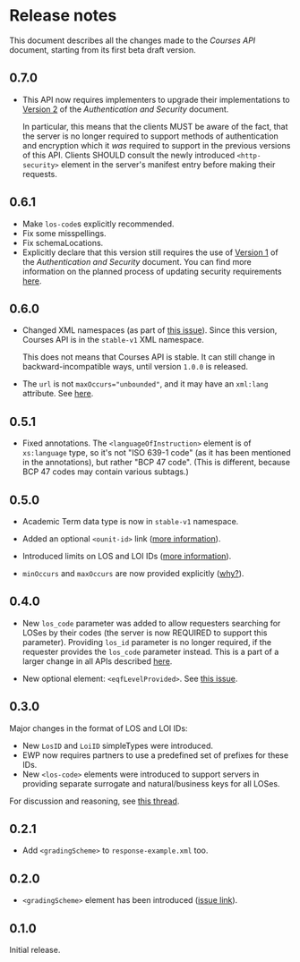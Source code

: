 Release notes
=============

This document describes all the changes made to the *Courses API* document,
starting from its first beta draft version.


0.7.0
-----

 * This API now requires implementers to upgrade their implementations to
   [Version 2](https://github.com/erasmus-without-paper/ewp-specs-sec-intro/tree/stable-v2)
   of the *Authentication and Security* document.

   In particular, this means that the clients MUST be aware of the fact, that
   the server is no longer required to support methods of authentication and
   encryption which it *was* required to support in the previous versions of
   this API. Clients SHOULD consult the newly introduced `<http-security>`
   element in the server's manifest entry before making their requests.


0.6.1
-----

* Make `los-code`s explicitly recommended.
* Fix some misspellings.
* Fix schemaLocations.
* Explicitly declare that this version still requires the use of
  [Version 1](https://github.com/erasmus-without-paper/ewp-specs-sec-intro/tree/stable-v1)
  of the *Authentication and Security* document. You can find more information
  on the planned process of updating security requirements
  [here](https://github.com/erasmus-without-paper/ewp-specs-sec-intro/issues/1).


0.6.0
-----

* Changed XML namespaces (as part of
  [this issue](https://github.com/erasmus-without-paper/ewp-specs-api-iias/issues/22)).
  Since this version, Courses API is in the `stable-v1` XML namespace.

  This does not means that Courses API is stable. It can still change in
  backward-incompatible ways, until version `1.0.0` is released.

* The `url` is not `maxOccurs="unbounded"`, and it may have an `xml:lang`
  attribute. See [here](https://github.com/erasmus-without-paper/ewp-specs-api-courses/issues/13).


0.5.1
-----

* Fixed annotations. The `<languageOfInstruction>` element is of `xs:language`
  type, so it's not "ISO 639-1 code" (as it has been mentioned in the
  annotations), but rather "BCP 47 code". (This is different, because BCP 47
  codes may contain various subtags.)


0.5.0
-----

* Academic Term data type is now in `stable-v1` namespace.

* Added an optional `<ounit-id>` link
  ([more information](https://github.com/erasmus-without-paper/ewp-specs-api-courses/issues/11)).

* Introduced limits on LOS and LOI IDs
  ([more information](https://github.com/erasmus-without-paper/general-issues/issues/23)).

* `minOccurs` and `maxOccurs` are now provided explicitly
  ([why?](https://github.com/erasmus-without-paper/general-issues/issues/22)).


0.4.0
-----

* New `los_code` parameter was added to allow requesters searching for LOSes
  by their codes (the server is now REQUIRED to support this parameter).
  Providing `los_id` parameter is no longer required, if the requester provides
  the `los_code` parameter instead. This is a part of a larger change in all
  APIs described
  [here](https://github.com/erasmus-without-paper/general-issues/issues/21).

* New optional element: `<eqfLevelProvided>`. See
  [this issue](https://github.com/erasmus-without-paper/ewp-specs-api-courses/issues/8).


0.3.0
-----

Major changes in the format of LOS and LOI IDs:

* New `LosID` and `LoiID` simpleTypes were introduced.
* EWP now requires partners to use a predefined set of prefixes for these IDs.
* New `<los-code>` elements were introduced to support servers in providing
  separate surrogate and natural/business keys for all LOSes.

For discussion and reasoning, see
[this thread](https://github.com/erasmus-without-paper/ewp-specs-api-omobilities/issues/9).


0.2.1
-----

* Add `<gradingScheme>` to `response-example.xml` too.


0.2.0
-----

* `<gradingScheme>` element has been introduced
  ([issue link](https://github.com/erasmus-without-paper/ewp-specs-api-courses/issues/5)).


0.1.0
-----

Initial release.
